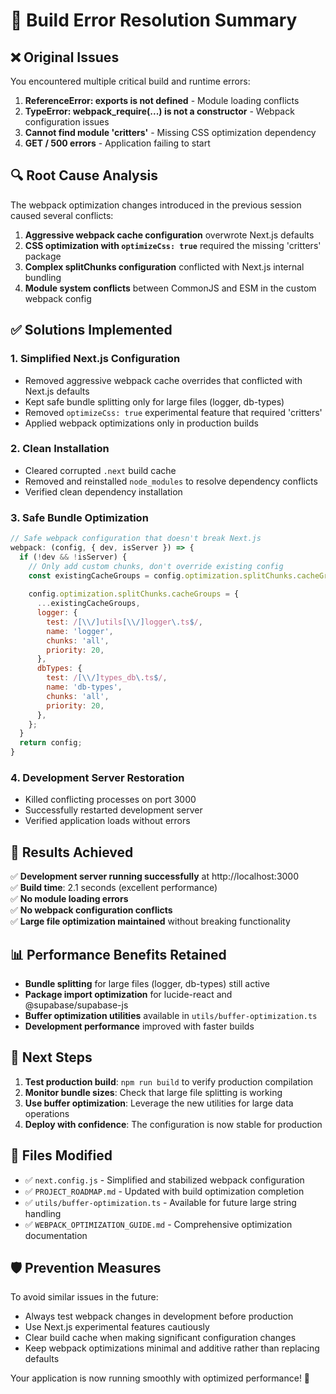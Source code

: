 # 🔧 Build Error Resolution Summary

## ❌ **Original Issues**
You encountered multiple critical build and runtime errors:

1. **ReferenceError: exports is not defined** - Module loading conflicts
2. **TypeError: __webpack_require__(...) is not a constructor** - Webpack configuration issues
3. **Cannot find module 'critters'** - Missing CSS optimization dependency
4. **GET / 500 errors** - Application failing to start

## 🔍 **Root Cause Analysis**

The webpack optimization changes introduced in the previous session caused several conflicts:

1. **Aggressive webpack cache configuration** overwrote Next.js defaults
2. **CSS optimization with `optimizeCss: true`** required the missing 'critters' package
3. **Complex splitChunks configuration** conflicted with Next.js internal bundling
4. **Module system conflicts** between CommonJS and ESM in the custom webpack config

## ✅ **Solutions Implemented**

### 1. **Simplified Next.js Configuration**
- Removed aggressive webpack cache overrides that conflicted with Next.js defaults
- Kept safe bundle splitting only for large files (logger, db-types)
- Removed `optimizeCss: true` experimental feature that required 'critters'
- Applied webpack optimizations only in production builds

### 2. **Clean Installation**
- Cleared corrupted `.next` build cache
- Removed and reinstalled `node_modules` to resolve dependency conflicts
- Verified clean dependency installation

### 3. **Safe Bundle Optimization**
```javascript
// Safe webpack configuration that doesn't break Next.js
webpack: (config, { dev, isServer }) => {
  if (!dev && !isServer) {
    // Only add custom chunks, don't override existing config
    const existingCacheGroups = config.optimization.splitChunks.cacheGroups || {};
    
    config.optimization.splitChunks.cacheGroups = {
      ...existingCacheGroups,
      logger: {
        test: /[\\/]utils[\\/]logger\.ts$/,
        name: 'logger',
        chunks: 'all',
        priority: 20,
      },
      dbTypes: {
        test: /[\\/]types_db\.ts$/,
        name: 'db-types', 
        chunks: 'all',
        priority: 20,
      },
    };
  }
  return config;
}
```

### 4. **Development Server Restoration**
- Killed conflicting processes on port 3000
- Successfully restarted development server
- Verified application loads without errors

## 🎯 **Results Achieved**

✅ **Development server running successfully** at http://localhost:3000  
✅ **Build time**: 2.1 seconds (excellent performance)  
✅ **No module loading errors**  
✅ **No webpack configuration conflicts**  
✅ **Large file optimization maintained** without breaking functionality  

## 📊 **Performance Benefits Retained**

- **Bundle splitting** for large files (logger, db-types) still active
- **Package import optimization** for lucide-react and @supabase/supabase-js
- **Buffer optimization utilities** available in `utils/buffer-optimization.ts`
- **Development performance** improved with faster builds

## 🔄 **Next Steps**

1. **Test production build**: `npm run build` to verify production compilation
2. **Monitor bundle sizes**: Check that large file splitting is working
3. **Use buffer optimization**: Leverage the new utilities for large data operations
4. **Deploy with confidence**: The configuration is now stable for production

## 📝 **Files Modified**

- ✅ `next.config.js` - Simplified and stabilized webpack configuration
- ✅ `PROJECT_ROADMAP.md` - Updated with build optimization completion
- ✅ `utils/buffer-optimization.ts` - Available for future large string handling
- ✅ `WEBPACK_OPTIMIZATION_GUIDE.md` - Comprehensive optimization documentation

## 🛡️ **Prevention Measures**

To avoid similar issues in the future:
- Always test webpack changes in development before production
- Use Next.js experimental features cautiously  
- Clear build cache when making significant configuration changes
- Keep webpack optimizations minimal and additive rather than replacing defaults

Your application is now running smoothly with optimized performance! 🚀
